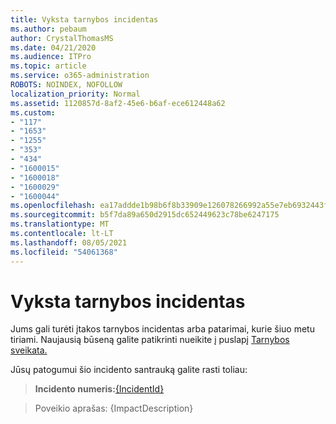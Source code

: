 ```yaml
---
title: Vyksta tarnybos incidentas
ms.author: pebaum
author: CrystalThomasMS
ms.date: 04/21/2020
ms.audience: ITPro
ms.topic: article
ms.service: o365-administration
ROBOTS: NOINDEX, NOFOLLOW
localization_priority: Normal
ms.assetid: 1120857d-8af2-45e6-b6af-ece612448a62
ms.custom:
- "117"
- "1653"
- "1255"
- "353"
- "434"
- "1600015"
- "1600018"
- "1600029"
- "1600044"
ms.openlocfilehash: ea17addde1b98b6f8b33909e126078266992a55e7eb6932443fc8f9d213c04a5
ms.sourcegitcommit: b5f7da89a650d2915dc652449623c78be6247175
ms.translationtype: MT
ms.contentlocale: lt-LT
ms.lasthandoff: 08/05/2021
ms.locfileid: "54061368"
---
```

# <a name="service-incident-in-progress"></a>Vyksta tarnybos incidentas

Jums gali turėti įtakos tarnybos incidentas arba patarimai, kurie šiuo metu tiriami. Naujausią būseną galite patikrinti nueikite į puslapį [Tarnybos sveikata.](https://admin.microsoft.com/adminportal/home#/servicehealth)
  
Jūsų patogumui šio incidento santrauką galite rasti toliau:
  
> **Incidento numeris:**[{IncidentId}](https://admin.microsoft.com/adminportal/home#/servicehealth)
    
> Poveikio aprašas: {ImpactDescription}
